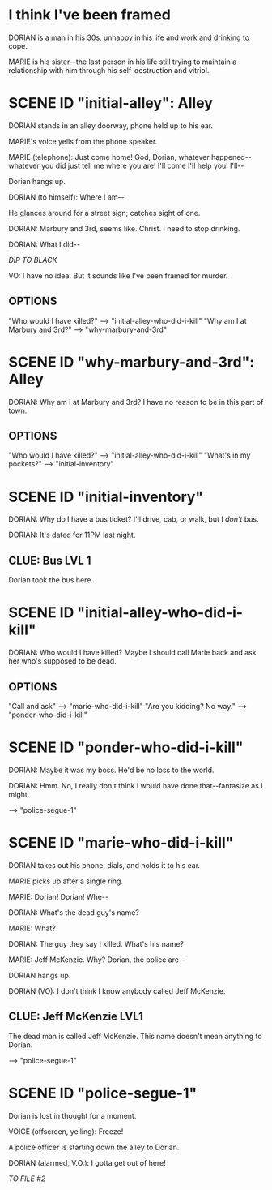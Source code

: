 # I think I've been framed

DORIAN is a man in his 30s, unhappy in his life and work and drinking to cope.

MARIE is his sister--the last person in his life still trying to maintain a relationship
with him through his self-destruction and vitriol.

# SCENE ID "initial-alley": Alley
DORIAN stands in an alley doorway, phone held up to his ear.

MARIE's voice yells from the phone speaker.

MARIE (telephone): Just come home! God, Dorian, whatever happened--whatever you did just
tell me where you are! I'll come I'll help you! I'll--

Dorian hangs up.

DORIAN (to himself): Where I am--

He glances around for a street sign; catches sight of one.

DORIAN: Marbury and 3rd, seems like. Christ. I need to stop drinking.

DORIAN: What I did--


*DIP TO BLACK*

VO: I have no idea. But it sounds like I've been framed for murder.

## OPTIONS
"Who would I have killed?" --> "initial-alley-who-did-i-kill"
"Why am I at Marbury and 3rd?" --> "why-marbury-and-3rd"


# SCENE ID "why-marbury-and-3rd": Alley
DORIAN: Why am I at Marbury and 3rd? I have no reason to be in this part of town.

## OPTIONS
"Who would I have killed?" --> "initial-alley-who-did-i-kill"
"What's in my pockets?" --> "initial-inventory"

# SCENE ID "initial-inventory"
DORIAN: Why do I have a bus ticket? I'll drive, cab, or walk, but I _don't_ bus.

DORIAN: It's dated for 11PM last night.

## CLUE: Bus LVL 1
Dorian took the bus here.

# SCENE ID "initial-alley-who-did-i-kill"
DORIAN: Who would I have killed? Maybe I should call Marie back and ask her who's
        supposed to be dead.

## OPTIONS
"Call and ask" --> "marie-who-did-i-kill"
"Are you kidding? No way." --> "ponder-who-did-i-kill"

# SCENE ID "ponder-who-did-i-kill"
DORIAN: Maybe it was my boss. He'd be no loss to the world.

DORIAN: Hmm. No, I really don't think I would have done that--fantasize as I might.


--> "police-segue-1"

# SCENE ID "marie-who-did-i-kill"
DORIAN takes out his phone, dials, and holds it to his ear.

MARIE picks up after a single ring.

MARIE: Dorian! Dorian! Whe--

DORIAN: What's the dead guy's name?

MARIE: What?

DORIAN: The guy they say I killed. What's his name?

MARIE: Jeff McKenzie. Why? Dorian, the police are--

DORIAN hangs up.

DORIAN (VO): I don't think I know anybody called Jeff McKenzie.

## CLUE: Jeff McKenzie LVL1
The dead man is called Jeff McKenzie. This name doesn't mean anything to Dorian.

--> "police-segue-1"

# SCENE ID "police-segue-1"
Dorian is lost in thought for a moment.

VOICE (offscreen, yelling): Freeze!

A police officer is starting down the alley to Dorian.

DORIAN (alarmed, V.O.): I gotta get out of here!





*TO FILE #2*
